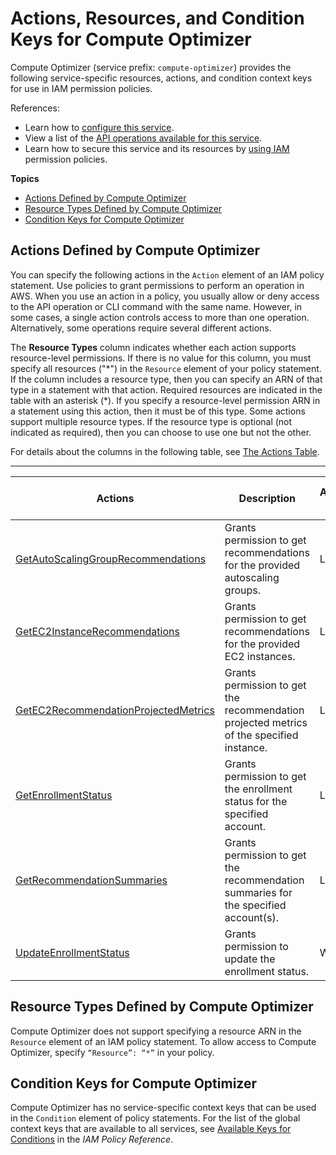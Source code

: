 # Actions, Resources, and Condition Keys for Compute Optimizer<a name="list_computeoptimizer"></a>

Compute Optimizer \(service prefix: `compute-optimizer`\) provides the following service\-specific resources, actions, and condition context keys for use in IAM permission policies\.

References:
+ Learn how to [configure this service](https://docs.aws.amazon.com/compute-optimizer/latest/ug/what-is.html)\.
+ View a list of the [API operations available for this service](https://docs.aws.amazon.com/compute-optimizer/latest/APIReference/)\.
+ Learn how to secure this service and its resources by [using IAM](https://docs.aws.amazon.com/compute-optimizer/latest/ug/security-iam.html) permission policies\.

**Topics**
+ [Actions Defined by Compute Optimizer](#computeoptimizer-actions-as-permissions)
+ [Resource Types Defined by Compute Optimizer](#computeoptimizer-resources-for-iam-policies)
+ [Condition Keys for Compute Optimizer](#computeoptimizer-policy-keys)

## Actions Defined by Compute Optimizer<a name="computeoptimizer-actions-as-permissions"></a>

You can specify the following actions in the `Action` element of an IAM policy statement\. Use policies to grant permissions to perform an operation in AWS\. When you use an action in a policy, you usually allow or deny access to the API operation or CLI command with the same name\. However, in some cases, a single action controls access to more than one operation\. Alternatively, some operations require several different actions\.

The **Resource Types** column indicates whether each action supports resource\-level permissions\. If there is no value for this column, you must specify all resources \("\*"\) in the `Resource` element of your policy statement\. If the column includes a resource type, then you can specify an ARN of that type in a statement with that action\. Required resources are indicated in the table with an asterisk \(\*\)\. If you specify a resource\-level permission ARN in a statement using this action, then it must be of this type\. Some actions support multiple resource types\. If the resource type is optional \(not indicated as required\), then you can choose to use one but not the other\.

For details about the columns in the following table, see [The Actions Table](reference_policies_actions-resources-contextkeys.md#actions_table)\.


****  

| Actions | Description | Access Level | Resource Types \(\*required\) | Condition Keys | Dependent Actions | 
| --- | --- | --- | --- | --- | --- | 
|   [ GetAutoScalingGroupRecommendations ](https://docs.aws.amazon.com/compute-optimizer/latest/APIReference/API_GetAutoScalingGroupRecommendations.html)  | Grants permission to get recommendations for the provided autoscaling groups\. | List |  |  |  | 
|   [ GetEC2InstanceRecommendations ](https://docs.aws.amazon.com/compute-optimizer/latest/APIReference/API_GetEC2InstanceRecommendations.html)  | Grants permission to get recommendations for the provided EC2 instances\. | List |  |  |  | 
|   [ GetEC2RecommendationProjectedMetrics ](https://docs.aws.amazon.com/compute-optimizer/latest/APIReference/API_GetEC2RecommendationProjectedMetrics.html)  | Grants permission to get the recommendation projected metrics of the specified instance\. | List |  |  |  | 
|   [ GetEnrollmentStatus ](https://docs.aws.amazon.com/compute-optimizer/latest/APIReference/API_GetEnrollmentStatus.html)  | Grants permission to get the enrollment status for the specified account\. | List |  |  |  | 
|   [ GetRecommendationSummaries ](https://docs.aws.amazon.com/compute-optimizer/latest/APIReference/API_GetRecommendationSummaries.html)  | Grants permission to get the recommendation summaries for the specified account\(s\)\. | List |  |  |  | 
|   [ UpdateEnrollmentStatus ](https://docs.aws.amazon.com/compute-optimizer/latest/APIReference/API_UpdateEnrollmentStatus.html)  | Grants permission to update the enrollment status\. | Write |  |  |  | 

## Resource Types Defined by Compute Optimizer<a name="computeoptimizer-resources-for-iam-policies"></a>

Compute Optimizer does not support specifying a resource ARN in the `Resource` element of an IAM policy statement\. To allow access to Compute Optimizer, specify `“Resource”: “*”` in your policy\.

## Condition Keys for Compute Optimizer<a name="computeoptimizer-policy-keys"></a>

Compute Optimizer has no service\-specific context keys that can be used in the `Condition` element of policy statements\. For the list of the global context keys that are available to all services, see [Available Keys for Conditions](reference_policies_condition-keys.html#AvailableKeys) in the *IAM Policy Reference*\.